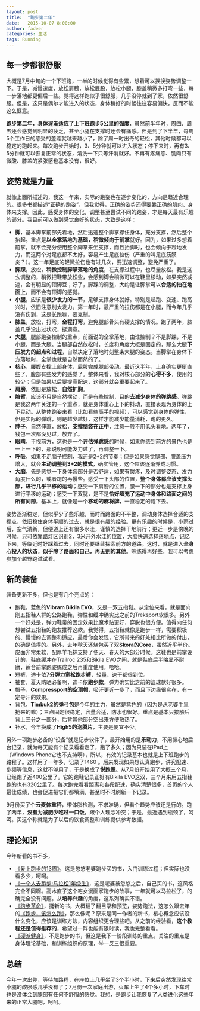 ```yaml
---
layout: post
title:  "跑步第二年"
date:   2015-10-07 8:00:00
author: fadeer
categories: 生活
tags: Running
---
```


每一步都很舒服
----
大概是7月中旬的一个下班跑，一半的时候觉得有些累，想着可以换换姿势调整一下。于是，减慢速度，放松肩膀，放松屁股，放松小腿，膝盖稍微多打弯一些，每一步落地都更偏后一些。觉得这样跑似乎很舒服，几乎没停就到了家，依然很舒服。但是，这只是偶尔才能进入的状态，身体稍好的时候往往容易偏快，反而不能这么惬意。

**跑步第二年，身体逐渐适应了上下班跑步5公里的强度**，虽然前半年时，周四、周五还会感觉到明显的疲乏，甚至小腿在支撑时还会有痛感。但是到了下半年，每周5个工作日的感受的差距就越来越小了，除了周一时出奇的轻松，其他时候都可以稳定的跑起来。每次跑步开始时，3、5分钟就可以进入状态；停下来时，再有3、5分钟就可以恢复正常的状态，清洗一下只等汗消就好。不再有疼痛感、肌肉只有微酸、膝盖的紧张感也基本没有，很好。

姿势就是力量
----
就像上面所描述的，我这一年来，实际的跑姿也在逐步变化的，方向是趋近合理的。很多书都描述“正确的跑姿”，但我觉得，正确的姿势还得要靠正确的肌肉、身体来支撑。因此，感受身体的变化，调整甚至尝试不同的跑姿，才是每天最有乐趣的部分。我目前可以做到感觉良好的状态，大致是这样：

* **脚**，基本脚掌前部先着地，然后迅速整个脚掌撑住身体，充分支撑，然后整个抬起。重点是**以全掌落地为基础，稍微倾向于前掌**就好。因为，如果过多想着前掌，就不会充分使用整个脚掌来坐支撑，而且抬脚时，也会倾向于蹬地发力，而这两个对足底都不太好，容易产生足底拉伤（严重的叫足底筋膜炎？）。这一年足底的轻微拉伤也有过几次，要迅速调整，避免严重了。
* **脚踝**，放松，**稍微控制脚掌落地的角度**，在支撑过程中，也尽量放松。我是这么调整的，稍微把鞋带放松些，会感到脚会稍微可以在鞋里移动，如果突然减速，会有明显的顶脚豆；好了，脚踝的调整，大约是让脚掌可以**合适的拍在地面上**，而不会有顶脚的感觉。
* **小腿**，应该是**很少发力的一节**，足够支撑身体就好。特别是起跑、变速、跑高兴时，依旧注意别太发力。第一年时，最严重的拉伤都是在小腿，而今年几乎没有伤到，这是长跑嘛，要克制。
* **膝盖**，放松，打弯，**全程打弯**，避免腿部骨头有硬支撑的情况。跑了两年，膝盖几乎没出过状况，挺满意。
* **大腿**，腿部跑姿控制的重点，前面说的全掌落地，由谁控制？不是脚踝，不是小腿，而是大腿。当腿部自然放松时，长度和角度大概是固定的，那么大腿**下压发力的起点和过程**，自然决定了落地时刻整条大腿的姿态。当脚掌在身体下方落地时，全掌也就是自然而然的了。
* **核心**，腰腹支撑上部身体，屁股完成腿部带动。最近这半年，上身确实更挺直些了，腹部有些发力的感觉了。整体来看，我对核心部分的**心得不多**，使用的较少；但是如果以后要提高配速，这部分就会重要起来了。
* **肩膀**，依旧是放松，**自然扩胸**。
* **胳臂**，应该不只是自然摆动，而是有些控制，目的**去减少身体的弹跳感**。弹跳是我这两年关注的一个重点，就是身体重心上下的抖动，直接表现为身体的上下晃动。从整体跑姿来看（比如看些高手的视频），可以感觉到身体的弹性，但是实际的弹跳，则是越少越好，这样才能减少能量消耗，跑的更久。
* **脖子**，自然伸直，放松，**支撑脑袋在正中**，注意一般不用低头看地。两年了，钱包一次都没见过，放弃了。
* **眼睛**，平视前方，这也是一个**评估弹跳感**的时候，如果你感到前方的景色也是一上一下的，那说明可能发力过了，再调整一下。
* **呼吸**，如果不走脑子控制，我还是2+2的节奏；但是如果感觉腿部、膝盖压力增大，就会**主动调整到3+2的模式**，确实管用，这个应该逐渐养成习惯。
* **大脑**，先是感觉一下身体各部分是否舒适，如果有酸疼，及时调整姿态、发力角度什么的，或者跑的再慢些。感受一下头部的位置，**整个身体都应该支撑头部，进行几乎平移的运动**；感受一下肩膀的位置，腰一下的部分也是支撑上身进行平移的运动；感受一下双腿，是不是**恰好填充了运动中身体和路面之间的所有间隙**。基本上，就像是一个**移动的麻将牌**，一直稳定的跑下去。

姿势逐渐稳定，但似乎少了些乐趣，而时而路面的不平整，调动身体选择合适的支撑点，依旧稳住身体平顺的过去，就是很有趣的经验。更有乐趣的时候是，小雨过后，空气清新，但便道上还有很多水洼，谨慎的选择干地前行；更近一步是傍晚的时候，只可依靠路灯区识别2，3米开外水洼的位置，大脑快速选择落地点，记忆下来，等临近时好踩着过去，同时还要继续探索前方的道路。这时，就是进入**全身心投入的状态，似乎除了路面和自己，再无别的其他**。等练得再好些，我可以考虑参加个越野跑试试看。

新的装备
----
装备更新不多，但也是有几个亮点的：

<!--preview-end-->
* 跑鞋，蓝色的**Vibram Bikila EVO**，又是一双五指鞋。从定位来看，就是面向刚五指鞋人群的公路跑鞋，弹性和缓冲确实比之前的Treksport软很多。另外一个好处是，弹力鞋带的固定效果比魔术贴更好，穿脱也很方便。值得向任何想尝试五指鞋的跑友推荐这款。我觉得，五指鞋就像是跑步一样，需要积极的、慢慢的去调整和适应，最后你会发现，它所带来的好处相比所做的付出，的确是值得的。另外，去年秋天还烧包买了双**Skora的Core**，虽然近乎半价。皮面非常柔软，配厚羊毛袜支持了冬天、春天的大部分时候。这鞋也是前掌设计的，鞋底缓冲在Trailroc 235和Bikila EVO之间，就是鞋底后半略显不耐磨，适合前掌跑姿练成之后再重度使用，哈哈。
* 短裤，迪卡侬**7分弹力宽松跑步裤**，轻量、速干都很到位。
* 袖套，夏天防晒必备啊，迪卡侬**跑步款**，弹力确实比之前的篮球款好很多。
* 帽子，**Compressport的空顶帽**，吸汗更近一步了，而且下边缘很实在，有一定导汗的效果。
* 背包，**Timbuk2的弹弓包**是今年的主力，虽然是紫色的（因为是从老婆手里抢来的嘛）；三点固定很稳定，容量合适，防水也很好。重点是基本只接触后背上三分之一部分，后背其他部分空出来方便散热了。
* 补水，今年换成了**High5的泡腾片**，主要是便宜不少。

另外一项跑步必备的“设备”就是记步软件了，最开始用的是**乐动力**，不用操心地后台记录，就为每天能有个记录看看走了，跑了多久；因为只装在iPad上（Windows Phone它也不支持啊），所以，有效的记录基本也就是上下班跑步的路程了。这样用了一年多，记录了1460 。后来发现如果想认真跑步，讲究配速、步频等信息，这就不够用了，于是换成了**悦跑圈**。从7月份开始用了大概三个月，已经跑了近400公里了。它的跑鞋记录正好有Bikila EVO这双，三个月来用五指鞋跑的也有320公里了。每次跑完看看距离和各段配速，确实清楚很多，首页的个人最佳成绩，也会促进把它们都填满，甚至时不时刷新一下记录。

9月份买了个**云麦体重秤**，带体脂检测，不求准确，但看个趋势应该还是行的。跑了两年，**没有为减肥少吃过一口饭**，跟个人理念冲突；于是，最近遇到瓶颈了，呵呵。买这个称就是为了以后的饮食调整和训练提供参考数据。

理论知识
----
今年新看的书不多，

* [《爱上跑步的13周》](http://book.douban.com/subject/25750714/)，这是忽悠老婆跑步买的书，入门训练过程；但实际也没看多少，呵呵。
* [《一个人去跑步:马拉松1年级生》](http://book.douban.com/subject/6731566/)，这是老婆被忽悠之后，自己买的书，这风格完全不同啊。高木直子这个宅女漫画家跑步的故事，一年就可以马拉松了，的确完全没有问题。从**培养兴趣**的角度，这系列确实不错。
* [《跑步革命》](http://www.duokan.com/book/97445)，挺新的书，大概翻了翻目录和预览，姿势跑法，这怎么跟去年的[《跑步，该怎么跑》](http://www.duokan.com/book/60691)，那么像呢？原来是同一作者的新书，核心概念应该没什么变化，应该是训练方法，内容组织更合理些吧。从之前的经验看，**这个教程还是值得推荐的**，希望过一阵也能有限时读，我也完整看看。
* [《硬派健身》](http://www.duokan.com/book/94526)，不是跑步的书，但这是我下一阶段训练的重点。关注的重点是身体理论基础，和训练组织的原理，举一反三很重要。

总结
----
今年一次出差，等待加路程，在座位上几乎坐了3个半小时，下来后突然发现往常小腿的酸胀感几乎没有了；7月份一次家庭出游，火车上坐了4个多小时，下车时也是没体会到腿部有任何不舒服的感觉。我想，是跑步让我恢复了人类进化这些年来的正常大腿吧，呵呵。
